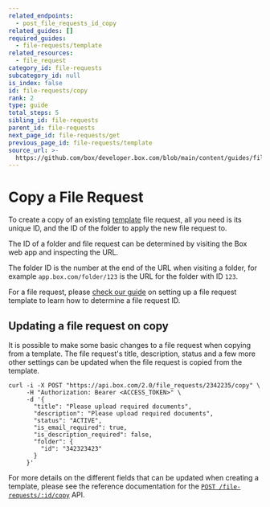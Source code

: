 ```yaml
---
related_endpoints:
  - post_file_requests_id_copy
related_guides: []
required_guides:
  - file-requests/template
related_resources:
  - file_request
category_id: file-requests
subcategory_id: null
is_index: false
id: file-requests/copy
rank: 2
type: guide
total_steps: 5
sibling_id: file-requests
parent_id: file-requests
next_page_id: file-requests/get
previous_page_id: file-requests/template
source_url: >-
  https://github.com/box/developer.box.com/blob/main/content/guides/file-requests/2-copy.md
---
```

# Copy a File Request

To create a copy of an existing [template](g://file-requests/template) file
request, all you need is its unique ID, and the ID of the folder to apply the
new file request to.

<Samples id='post_file_requests_id_copy' >

</Samples>

<Message notice>

The ID of a folder and file request can be determined by visiting the Box web
app and inspecting the URL.

The folder ID is the number at the end of the URL when visiting a folder, for
example `app.box.com/folder/123` is the URL for the folder with ID `123`.

For a file request, please [check our guide](g://file-requests/template)
on setting up a file request template to learn how to determine a file request
ID.

</Message>

## Updating a file request on copy

It is possible to make some basic changes to a file request when copying from
a template. The file request's title, description, status and a few more other
settings can be updated when the file request is copied from the template.

```curl
curl -i -X POST "https://api.box.com/2.0/file_requests/2342235/copy" \
     -H "Authorization: Bearer <ACCESS_TOKEN>" \
     -d '{
       "title": "Please upload required documents",
       "description": "Please upload required documents",
       "status": "ACTIVE",
       "is_email_required": true,
       "is_description_required": false,
       "folder": {
         "id": "342323423"
       }
     }'
```

<Message notice>

For more details on the different fields that can be updated when creating
a template, please see the reference documentation for the
[`POST /file-requests/:id/copy`](e://post_file_requests_id_copy) API.

</Message>